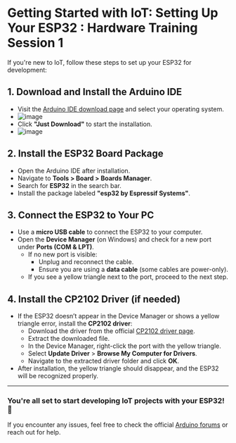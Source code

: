# Getting Started with IoT: Setting Up Your ESP32 : Hardware Training Session 1

If you're new to IoT, follow these steps to set up your ESP32 for development:

## 1. Download and Install the Arduino IDE
- Visit the [Arduino IDE download page](https://www.arduino.cc/en/software) and select your operating system.
- ![image](https://github.com/user-attachments/assets/e906b3c1-9ce1-4b92-a7f1-6e78c00c447f)
- Click **"Just Download"** to start the installation.
- ![image](https://github.com/user-attachments/assets/dfcd61de-2c35-40c5-90dc-063b511865e6)

## 2. Install the ESP32 Board Package
- Open the Arduino IDE after installation.
- Navigate to **Tools > Board > Boards Manager**.
- Search for **ESP32** in the search bar.
- Install the package labeled **"esp32 by Espressif Systems"**.

## 3. Connect the ESP32 to Your PC
- Use a **micro USB cable** to connect the ESP32 to your computer.
- Open the **Device Manager** (on Windows) and check for a new port under **Ports (COM & LPT)**.
  - If no new port is visible:
    - Unplug and reconnect the cable.
    - Ensure you are using a **data cable** (some cables are power-only).
  - If you see a yellow triangle next to the port, proceed to the next step.

## 4. Install the CP2102 Driver (if needed)
- If the ESP32 doesn’t appear in the Device Manager or shows a yellow triangle error, install the **CP2102 driver**:
  - Download the driver from the official [CP2102 driver page](https://www.silabs.com/developers/usb-to-uart-bridge-vcp-drivers).
  - Extract the downloaded file.
  - In the Device Manager, right-click the port with the yellow triangle.
  - Select **Update Driver** > **Browse My Computer for Drivers**.
  - Navigate to the extracted driver folder and click **OK**.
- After installation, the yellow triangle should disappear, and the ESP32 will be recognized properly.

---

### You're all set to start developing IoT projects with your ESP32! 🚀
If you encounter any issues, feel free to check the official [Arduino forums](https://forum.arduino.cc/) or reach out for help.

